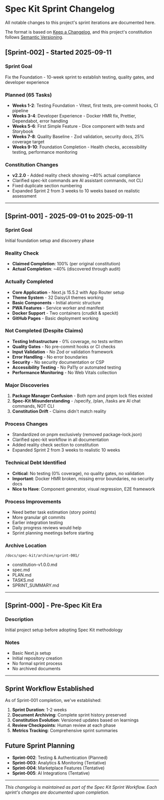 # Spec Kit Sprint Changelog

All notable changes to this project's sprint iterations are documented here.

The format is based on [Keep a Changelog](https://keepachangelog.com/en/1.1.0/),
and this project's constitution follows [Semantic Versioning](https://semver.org/spec/v2.0.0.html).

## [Sprint-002] - Started 2025-09-11

### Sprint Goal

Fix the Foundation - 10-week sprint to establish testing, quality gates, and developer experience

### Planned (65 Tasks)

- **Weeks 1-2**: Testing Foundation - Vitest, first tests, pre-commit hooks, CI pipeline
- **Weeks 3-4**: Developer Experience - Docker HMR fix, Prettier, Dependabot, error handling
- **Weeks 5-6**: First Simple Feature - Dice component with tests and Storybook
- **Weeks 7-8**: Quality Baseline - Zod validation, security docs, 25% coverage target
- **Weeks 9-10**: Foundation Completion - Health checks, accessibility testing, performance monitoring

### Constitution Changes

- **v2.2.0** - Added reality check showing ~40% actual compliance
- Clarified spec-kit commands are AI assistant commands, not CLI
- Fixed duplicate section numbering
- Expanded Sprint 2 from 3 weeks to 10 weeks based on realistic assessment

---

## [Sprint-001] - 2025-09-01 to 2025-09-11

### Sprint Goal

Initial foundation setup and discovery phase

### Reality Check

- **Claimed Completion**: 100% (per original constitution)
- **Actual Completion**: ~40% (discovered through audit)

### Actually Completed

- **Core Application** - Next.js 15.5.2 with App Router setup
- **Theme System** - 32 DaisyUI themes working
- **Basic Components** - Initial atomic structure
- **PWA Features** - Service worker and manifest
- **Docker Support** - Two containers (crudkit & speckit)
- **GitHub Pages** - Basic deployment working

### Not Completed (Despite Claims)

- **Testing Infrastructure** - 0% coverage, no tests written
- **Quality Gates** - No pre-commit hooks or CI checks
- **Input Validation** - No Zod or validation framework
- **Error Handling** - No error boundaries
- **Security** - No security documentation or CSP
- **Accessibility Testing** - No Pa11y or automated testing
- **Performance Monitoring** - No Web Vitals collection

### Major Discoveries

1. **Package Manager Confusion** - Both npm and pnpm lock files existed
2. **Spec-Kit Misunderstanding** - /specify, /plan, /tasks are AI chat commands, NOT CLI
3. **Constitution Drift** - Claims didn't match reality

### Process Changes

- Standardized on pnpm exclusively (removed package-lock.json)
- Clarified spec-kit workflow in all documentation
- Added reality check section to constitution
- Expanded Sprint 2 from 3 weeks to realistic 10 weeks

### Technical Debt Identified

- **Critical**: No testing (0% coverage), no quality gates, no validation
- **Important**: Docker HMR broken, missing error boundaries, no security docs
- **Nice to Have**: Component generator, visual regression, E2E framework

### Process Improvements

- Need better task estimation (story points)
- More granular git commits
- Earlier integration testing
- Daily progress reviews would help
- Sprint planning meetings before starting

### Archive Location

`/docs/spec-kit/archive/sprint-001/`

- constitution-v1.0.0.md
- spec.md
- PLAN.md
- TASKS.md
- SPRINT_SUMMARY.md

---

## [Sprint-000] - Pre-Spec Kit Era

### Description

Initial project setup before adopting Spec Kit methodology

### Notes

- Basic Next.js setup
- Initial repository creation
- No formal sprint process
- No archived documents

---

## Sprint Workflow Established

As of Sprint-001 completion, we've established:

1. **Sprint Duration**: 1-2 weeks
2. **Document Archiving**: Complete sprint history preserved
3. **Constitution Evolution**: Versioned updates based on learnings
4. **Review Checkpoints**: Human review at each phase
5. **Metrics Tracking**: Comprehensive sprint summaries

## Future Sprint Planning

- **Sprint-002**: Testing & Authentication (Planned)
- **Sprint-003**: Analytics & Monitoring (Tentative)
- **Sprint-004**: Marketplace Features (Tentative)
- **Sprint-005**: AI Integrations (Tentative)

---

_This changelog is maintained as part of the Spec Kit Sprint Workflow. Each sprint's changes are documented upon completion._
